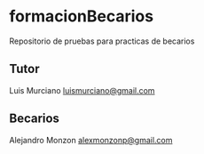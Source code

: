 # formacionBecarios
Repositorio de pruebas para practicas de becarios

## Tutor

Luis Murciano luismurciano@gmail.com

## Becarios

Alejandro Monzon alexmonzonp@gmail.com